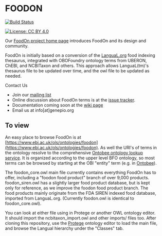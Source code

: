 # FOODON
[![Build Status](https://travis-ci.org/FoodOntology/foodon.svg?branch=master)](https://travis-ci.org/FoodOntology/foodon)

[![License: CC BY 4.0](https://img.shields.io/badge/License-CC%20BY%204.0-lightgrey.svg)](http://creativecommons.org/licenses/by/4.0/)

Our [FoodOn project home page](http://foodontology.github.io/foodon/) introduces FoodOn and its design and community.

FoodOn is initially based on a conversion of the [LanguaL.org](http://langual.org) food indexing thesaurus, integrated with OBOFoundry ontology terms from UBERON, ChEBI, and NCBITaxon and others.  This approach allows LanguaL(tm)'s thesaurus file to be updated over time, and the owl file to be updated as needed.  

Contact Us

* Join our [mailing list](https://groups.google.com/forum/#!forum/foodon-consortium/join)
* Online discussion about FoodOn terms is at the [issue tracker](https://github.com/FoodOntology/foodon/issues).
* Documentation coming soon at the [wiki page](https://github.com/FoodOntology/foodon/wiki)
* Email us at info[at]genepio.org

## To view

An easy place to browse FoodOn is at [https://www.ebi.ac.uk/ols/ontologies/foodon](https://www.ebi.ac.uk/ols/ontologies/foodon). As well the URI's of terms in the ontology resolve to the comprehensive [Ontobee ontology lookup service](http://www.ontobee.org/). It is organized according to the upper level BFO ontology, so most terms can be browsed by starting at the OBI "entity" term (e.g. in [Ontobee](http://www.ontobee.org/ontology/FOODON?iri=http://purl.obolibrary.org/obo/BFO_0000001)).

The foodon_core.owl main file currently contains everything FoodOn has to offer, including a "foodon food product" branch of over 9,000 products. foodon_siren.owl has a slightly larger food product database, but is kept only for reference, as we improve the foodon food product branch. The food products mainly originate from the FDA SIREN indexed food database, imported from LanguaL.org. (Currently foodon.owl is identical to foodon_core.owl).

You can look at either file using in Protege or another OWL ontology editor.  It should import the ncbitaxon_import.owl and other imports/ files too.  After cloning this repository, use the [Protege](http://protege.stanford.edu) ontology editor to load the main file, and browse the Langual hierarchy under the "Classes" tab.  
